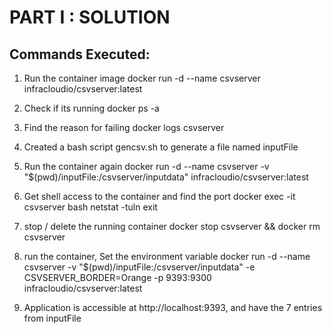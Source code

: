 # PART I : SOLUTION

## Commands Executed:

1. Run the container image
docker run -d --name csvserver infracloudio/csvserver:latest

2. Check if its running
docker ps -a

3. Find the reason for failing
docker logs csvserver

4. Created a bash script gencsv.sh to generate a file named inputFile

5. Run the container again
docker run -d --name csvserver -v "$(pwd)/inputFile:/csvserver/inputdata" infracloudio/csvserver:latest

6. Get shell access to the container and find the port
docker exec -it csvserver bash
netstat -tuln
exit

7. stop / delete the running container
docker stop csvserver && docker rm csvserver

8. run the container, Set the environment variable
docker run -d --name csvserver -v "$(pwd)/inputFile:/csvserver/inputdata" -e CSVSERVER_BORDER=Orange -p 9393:9300 infracloudio/csvserver:latest

9. Application is accessible at http://localhost:9393, and have the 7 entries from inputFile